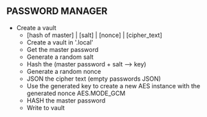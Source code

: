 ## PASSWORD MANAGER
- Create a vault
    - [hash of master] | [salt] | [nonce] | [cipher_text]
    - Create a vault in '.local'
    - Get the master password
    - Generate a random salt
    - Hash the (master password + salt --> key) 
    - Generate a random nonce
    - JSON the cipher text (empty passwords JSON)
    - Use the generated key to create a new AES instance with the generated nonce AES.MODE_GCM
    - HASH the master password
    - Write to vault
